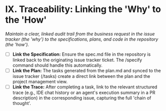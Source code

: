 # IX. Traceability: Linking the 'Why' to the 'How'

*Maintain a clear, linked audit trail from the business request in the issue tracker (the 'why') to the specifications, plans, and code in the repository (the 'how').*

- [ ] **Link the Specification:** Ensure the spec.md file in the repository is linked back to the originating issue tracker ticket. The /specify command should handle this automatically.
- [ ] **Link the Plan:** The tasks generated from the plan.md and synced to the issue tracker (/tasks) create a direct link between the plan and the project management view.
- [ ] **Link the Trace:** After completing a task, link to the relevant structured trace (e.g., IDE chat history or an agent's execution summary in a PR description) in the corresponding issue, capturing the full 'chain of thought'.